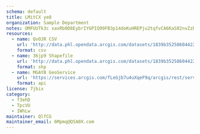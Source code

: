 ```yaml
---
schema: default
title: LMitCX ye8 
organization: Sample Department 
notes: OMFUUTk3c xaxRb0D8EybrIYGPIQ99FB3p14doKuHREPju2tqfvCA6KaS02nvZzD5CtXTWZ VfQ5AWV1mpoydlJY8gSicsM7sjLL 
resources:
  - name: QvOJR CSV
    url: 'http://data.phl.opendata.arcgis.com/datasets/1839b35258604422b0b520cbb668df0d_0.csv'
    format: csv
  - name: 36jp9 Shapefile
    url: 'http://data.phl.opendata.arcgis.com/datasets/1839b35258604422b0b520cbb668df0d_0.zip'
    format: shp
  - name: MGAYB GeoService
    url: 'https://services.arcgis.com/fLeGjb7u4uXqeF9q/arcgis/rest/services/Air_Monitoring_Stations/FeatureServer/0/query'
    format: api
license: 7jbix 
category:
  - f3ehD 
  - TpcVU 
  - IWhLw 
maintainer: QlfCG  
maintainer_email: 6Mpmq@Q5A0X.com
---
```

